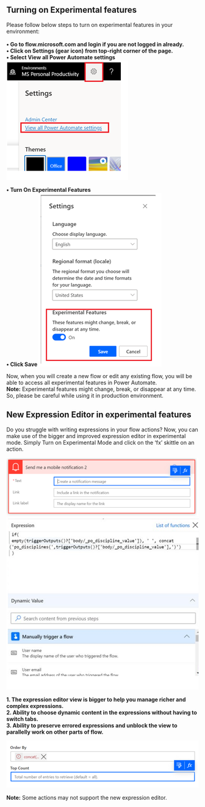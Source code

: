 ## Turning on Experimental features

Please follow below steps to turn on experimental features in your environment:<br><br>
**• Go to flow.microsoft.com and login if you are not logged in already. <br>
•	Click on Settings (gear icon) from top-right corner of the page.<br>
•	Select View all Power Automate settings**![Power Automate Settings](media/PowerAutomateSettings.png)

**•	Turn On Experimental Features<br>
•	Click Save**
![Turn on experimental features](media/TurnOnExperimentalFeatures.png)

Now, when you will create a new flow or edit any existing flow, you will be able to access all experimental features in Power Automate.<br>
**Note:**
Experimental features might change, break, or disappear at any time. So, please be careful while using it in production environment.


## New Expression Editor in experimental features

Do you struggle with writing expressions in your flow actions? Now, you can make use of the bigger and improved expression editor in experimental mode. Simply Turn on Experimental Mode and click on the ‘fx’ skittle on an action.

![Skittles on an action editor](media/skittleEditor.png)
![Expression editor](media/ExpressionEditor.png)

**1.	The expression editor view is bigger to help you manage richer and complex expressions.** <br>
**2.	Ability to choose dynamic content in the expressions without having to switch tabs.** <br>
**3.	Ability to preserve errored expressions and unblock the view to parallelly work on other parts of flow.**

![Errored editor](media/ErroredExpression.png)
 
**Note:**
Some actions may not support the new expression editor.


